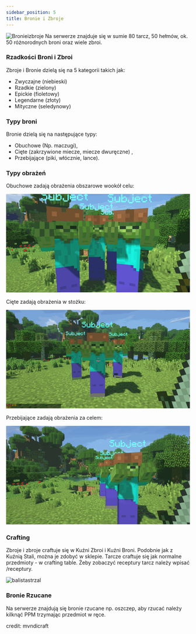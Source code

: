 ```yaml
---
sidebar_position: 5
title: Bronie i Zbroje
---
```

![Bronieizbroje](./img/bronieizbroje.png)
Na serwerze znajduje się w sumie 80 tarcz, 50 hełmów, ok. 50 różnorodnych broni oraz wiele zbroi.
### Rzadkości Broni i Zbroi
Zbroje i Bronie dzielą się na 5 kategorii takich jak:
- Zwyczajne (niebieski)
- Rzadkie (zielony)
- Epickie (fioletowy)
- Legendarne (złoty)
- Mityczne (seledynowy)
### Typy broni
Bronie dzielą się na następujące typy:
- Obuchowe (Np. maczugi),
- Cięte (zakrzywione miecze, miecze dwuręczne) ,
- Przebijające (piki, włócznie, lance).
### Typy obrażeń

Obuchowe zadają obrażenia obszarowe wookół celu:

![Obuchowe](./img/aoe.gif)

Cięte zadają obrażenia w stożku:

![Ciete](./img/slashing.gif)

Przebijające zadają obrażenia za celem:

![Przebijajace](./img/piercing.gif)

### Crafting
Zbroje i zbroje craftuje się w Kuźni Zbroi i Kuźni Broni. Podobnie jak z Kuźnią Stali, można je zdobyć w sklepie. Tarcze craftuje się jak normalne przedmioty - w crafting table. Żeby zobaczyć receptury tarcz należy wpisać /receptury.

<div class="box">
    <img 
    src={require('./img/POMOCY_JA_JUZ_NIE_CHCE_ROBIC_TEJ_DOKUMENTACJI.gif').default}
    alt="balistastrzal"
    width="500"
    />
</div>

### Bronie Rzucane 
Na serwerze znajdują się bronie rzucane np. oszczep, aby rzucać należy kilknąć PPM trzymając przedmiot w ręce.

credit: mvndicraft
